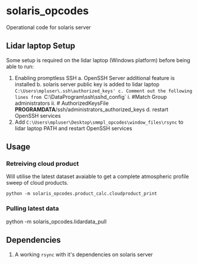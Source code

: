 # solaris_opcodes

Operational code for solaris server

## Lidar laptop Setup

Some setup is required on the lidar laptop (Windows platform) before being able to run:
1. Enabling promptless SSH
    a. OpenSSH Server additional feature is installed
    b. solaris server public key is added to lidar laptop `C:\Users\mpluser\.ssh\authorized_keys'
    c. Comment out the following lines from `C:\DataProgram\ssh\sshd_config`
	i. #Match Group administrators
	ii. #       AuthorizedKeysFile __PROGRAMDATA__/ssh/administrators_authorized_keys
    d. restart OpenSSH services
2. Add `C:\Users\mpluser\Desktop\smmpl_opcodes\window_files\rsync` to lidar laptop PATH and restart OpenSSH services

## Usage

### Retreiving cloud product

Will utilise the latest dataset avaiable to get a complete atmospheric profile sweep of cloud products.

```
python -m solaris_opcodes.product_calc.cloudproduct_print
```

### Pulling latest data

python -m solaris_opcodes.lidardata_pull


## Dependencies

1. A working `rsync` with it's dependencies on solaris server